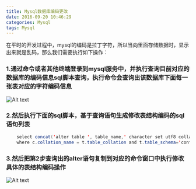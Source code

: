 ```yaml
---
title: Mysql数据库编码更改
date: 2016-09-20 10:46:29
categories: Mysql
tags: Mysql
---
```

在平时的开发过程中，mysql的编码是拉丁字符，所以当向里面存储数据时，显示出来就是乱码，那么我们需要执行如下操作：

### 1.通过命令或者其他终端登录到mysql服务中，并执行查询目前对应的数据库的编码信息sql脚本查询，执行命令会查询出该数据库下面每一张表对应的字符编码信息

![Alt text](http://soujava.com/images/mysqlCode1.png)

### 2.然后执行下面的sql脚本，基于查询语句生成修改表结构编码的sql语句列表
```java
	select concat('alter table ', table_name,' character set utf8 collate utf8_bin;') from information_schema.tables as t, information_schema.COLLATION_CHARACTER_SET_APPLICABILITY as c 
	where c.collation_name = t.table_collation and t.table_schema='confluence' and (c.character_set_name!='utf8' or c.collation_name!='utf8_bin');	
```

### 3.然后把第2步查询出的alter语句复制到对应的命令窗口中执行修改具体的表结构编码操作

![Alt text](http://soujava.com/images/mysqlCode2.png)